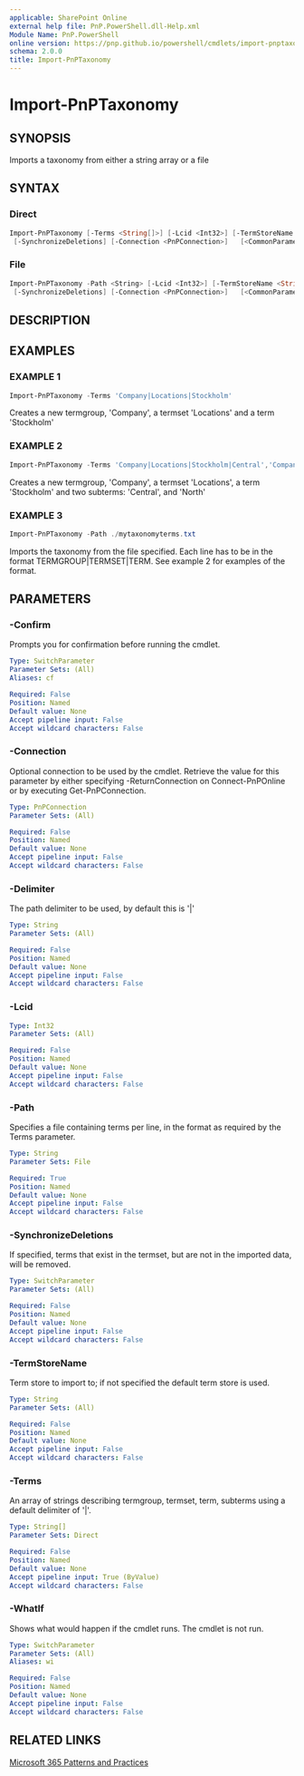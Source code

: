 ```yaml
---
applicable: SharePoint Online
external help file: PnP.PowerShell.dll-Help.xml
Module Name: PnP.PowerShell
online version: https://pnp.github.io/powershell/cmdlets/import-pnptaxonomy
schema: 2.0.0
title: Import-PnPTaxonomy
---
```


# Import-PnPTaxonomy

## SYNOPSIS
Imports a taxonomy from either a string array or a file

## SYNTAX

### Direct
```powershell
Import-PnPTaxonomy [-Terms <String[]>] [-Lcid <Int32>] [-TermStoreName <String>] [-Delimiter <String>]
 [-SynchronizeDeletions] [-Connection <PnPConnection>]   [<CommonParameters>]
```

### File
```powershell
Import-PnPTaxonomy -Path <String> [-Lcid <Int32>] [-TermStoreName <String>] [-Delimiter <String>]
 [-SynchronizeDeletions] [-Connection <PnPConnection>]   [<CommonParameters>]
```

## DESCRIPTION

## EXAMPLES

### EXAMPLE 1
```powershell
Import-PnPTaxonomy -Terms 'Company|Locations|Stockholm'
```

Creates a new termgroup, 'Company', a termset 'Locations' and a term 'Stockholm'

### EXAMPLE 2
```powershell
Import-PnPTaxonomy -Terms 'Company|Locations|Stockholm|Central','Company|Locations|Stockholm|North'
```

Creates a new termgroup, 'Company', a termset 'Locations', a term 'Stockholm' and two subterms: 'Central', and 'North'

### EXAMPLE 3
```powershell
Import-PnPTaxonomy -Path ./mytaxonomyterms.txt
```

Imports the taxonomy from the file specified. Each line has to be in the format TERMGROUP|TERMSET|TERM. See example 2 for examples of the format.

## PARAMETERS

### -Confirm
Prompts you for confirmation before running the cmdlet.

```yaml
Type: SwitchParameter
Parameter Sets: (All)
Aliases: cf

Required: False
Position: Named
Default value: None
Accept pipeline input: False
Accept wildcard characters: False
```

### -Connection
Optional connection to be used by the cmdlet. Retrieve the value for this parameter by either specifying -ReturnConnection on Connect-PnPOnline or by executing Get-PnPConnection.

```yaml
Type: PnPConnection
Parameter Sets: (All)

Required: False
Position: Named
Default value: None
Accept pipeline input: False
Accept wildcard characters: False
```

### -Delimiter
The path delimiter to be used, by default this is '|'

```yaml
Type: String
Parameter Sets: (All)

Required: False
Position: Named
Default value: None
Accept pipeline input: False
Accept wildcard characters: False
```

### -Lcid

```yaml
Type: Int32
Parameter Sets: (All)

Required: False
Position: Named
Default value: None
Accept pipeline input: False
Accept wildcard characters: False
```

### -Path
Specifies a file containing terms per line, in the format as required by the Terms parameter.

```yaml
Type: String
Parameter Sets: File

Required: True
Position: Named
Default value: None
Accept pipeline input: False
Accept wildcard characters: False
```

### -SynchronizeDeletions
If specified, terms that exist in the termset, but are not in the imported data, will be removed.

```yaml
Type: SwitchParameter
Parameter Sets: (All)

Required: False
Position: Named
Default value: None
Accept pipeline input: False
Accept wildcard characters: False
```

### -TermStoreName
Term store to import to; if not specified the default term store is used.

```yaml
Type: String
Parameter Sets: (All)

Required: False
Position: Named
Default value: None
Accept pipeline input: False
Accept wildcard characters: False
```

### -Terms
An array of strings describing termgroup, termset, term, subterms using a default delimiter of '|'.

```yaml
Type: String[]
Parameter Sets: Direct

Required: False
Position: Named
Default value: None
Accept pipeline input: True (ByValue)
Accept wildcard characters: False
```

### -WhatIf
Shows what would happen if the cmdlet runs. The cmdlet is not run.

```yaml
Type: SwitchParameter
Parameter Sets: (All)
Aliases: wi

Required: False
Position: Named
Default value: None
Accept pipeline input: False
Accept wildcard characters: False
```

## RELATED LINKS

[Microsoft 365 Patterns and Practices](https://aka.ms/m365pnp)